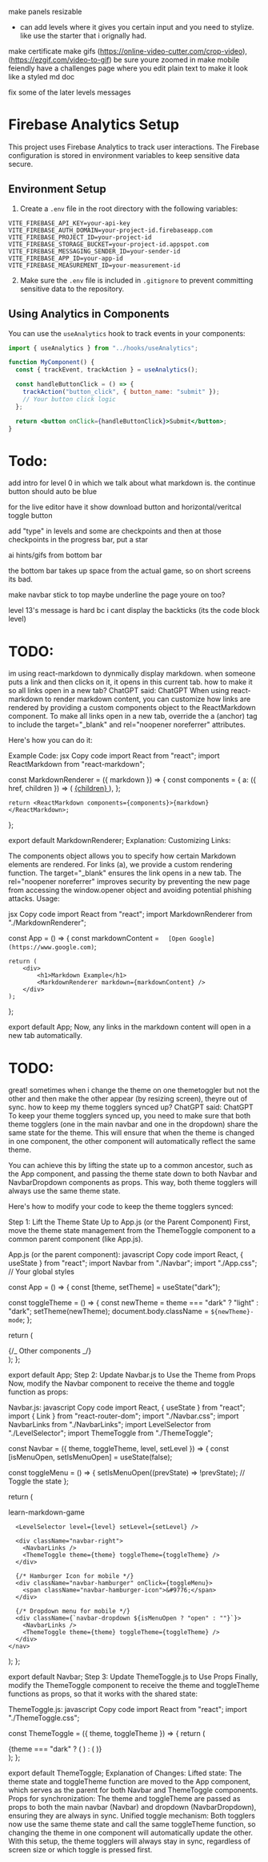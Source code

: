 make panels resizable

- can add levels where it gives you certain input and you need to stylize. like use the starter that i orignally had.

make certificate
make gifs (https://online-video-cutter.com/crop-video), (https://ezgif.com/video-to-gif) be sure youre zoomed in
make mobile feiendly
have a challenges page where you edit plain text to make it look like a styled md doc

fix some of the later levels messages

# Firebase Analytics Setup

This project uses Firebase Analytics to track user interactions. The Firebase configuration is stored in environment variables to keep sensitive data secure.

## Environment Setup

1. Create a `.env` file in the root directory with the following variables:

```
VITE_FIREBASE_API_KEY=your-api-key
VITE_FIREBASE_AUTH_DOMAIN=your-project-id.firebaseapp.com
VITE_FIREBASE_PROJECT_ID=your-project-id
VITE_FIREBASE_STORAGE_BUCKET=your-project-id.appspot.com
VITE_FIREBASE_MESSAGING_SENDER_ID=your-sender-id
VITE_FIREBASE_APP_ID=your-app-id
VITE_FIREBASE_MEASUREMENT_ID=your-measurement-id
```

2. Make sure the `.env` file is included in `.gitignore` to prevent committing sensitive data to the repository.

## Using Analytics in Components

You can use the `useAnalytics` hook to track events in your components:

```jsx
import { useAnalytics } from "../hooks/useAnalytics";

function MyComponent() {
  const { trackEvent, trackAction } = useAnalytics();

  const handleButtonClick = () => {
    trackAction("button_click", { button_name: "submit" });
    // Your button click logic
  };

  return <button onClick={handleButtonClick}>Submit</button>;
}
```

# Todo:

add intro for level 0 in which we talk about what markdown is. the continue button should auto be blue

for the live editor have it show download button and horizontal/veritcal toggle button

add "type" in levels and some are checkpoints and then at those checkpoints in the progress bar, put a star

ai hints/gifs from bottom bar

the bottom bar takes up space from the actual game, so on short screens its bad.

make navbar stick to top
maybe underline the page youre on too?

level 13's message is hard bc i cant display the backticks (its the code block level)

# TODO:

im using react-markdown to dynmically display markdown. when someone puts a link and then clicks on it, it opens in this current tab. how to make it so all links open in a new tab?
ChatGPT said:
ChatGPT
When using react-markdown to render markdown content, you can customize how links are rendered by providing a custom components object to the ReactMarkdown component. To make all links open in a new tab, override the a (anchor) tag to include the target="\_blank" and rel="noopener noreferrer" attributes.

Here's how you can do it:

Example Code:
jsx
Copy code
import React from "react";
import ReactMarkdown from "react-markdown";

const MarkdownRenderer = ({ markdown }) => {
const components = {
a: ({ href, children }) => (
<a href={href} target="_blank" rel="noopener noreferrer">
{children}
</a>
),
};

    return <ReactMarkdown components={components}>{markdown}</ReactMarkdown>;

};

export default MarkdownRenderer;
Explanation:
Customizing Links:

The components object allows you to specify how certain Markdown elements are rendered. For links (a), we provide a custom rendering function.
The target="\_blank" ensures the link opens in a new tab.
The rel="noopener noreferrer" improves security by preventing the new page from accessing the window.opener object and avoiding potential phishing attacks.
Usage:

jsx
Copy code
import React from "react";
import MarkdownRenderer from "./MarkdownRenderer";

const App = () => {
const markdownContent = `   [Open Google](https://www.google.com)
  `;

    return (
        <div>
            <h1>Markdown Example</h1>
            <MarkdownRenderer markdown={markdownContent} />
        </div>
    );

};

export default App;
Now, any links in the markdown content will open in a new tab automatically.

# TODO:

great! sometimes when i change the theme on one themetoggler but not the other and then make the other appear (by resizing screen), theyre out of sync. how to keep my theme togglers synced up?
ChatGPT said:
ChatGPT
To keep your theme togglers synced up, you need to make sure that both theme togglers (one in the main navbar and one in the dropdown) share the same state for the theme. This will ensure that when the theme is changed in one component, the other component will automatically reflect the same theme.

You can achieve this by lifting the state up to a common ancestor, such as the App component, and passing the theme state down to both Navbar and NavbarDropdown components as props. This way, both theme togglers will always use the same theme state.

Here's how to modify your code to keep the theme togglers synced:

Step 1: Lift the Theme State Up to App.js (or the Parent Component)
First, move the theme state management from the ThemeToggle component to a common parent component (like App.js).

App.js (or the parent component):
javascript
Copy code
import React, { useState } from "react";
import Navbar from "./Navbar";
import "./App.css"; // Your global styles

const App = () => {
const [theme, setTheme] = useState("dark");

const toggleTheme = () => {
const newTheme = theme === "dark" ? "light" : "dark";
setTheme(newTheme);
document.body.className = `${newTheme}-mode`;
};

return (

<div>
<Navbar theme={theme} toggleTheme={toggleTheme} />
{/_ Other components _/}
</div>
);
};

export default App;
Step 2: Update Navbar.js to Use the Theme from Props
Now, modify the Navbar component to receive the theme and toggle function as props:

Navbar.js:
javascript
Copy code
import React, { useState } from "react";
import { Link } from "react-router-dom";
import "./Navbar.css";
import NavbarLinks from "./NavbarLinks";
import LevelSelector from "./LevelSelector";
import ThemeToggle from "./ThemeToggle";

const Navbar = ({ theme, toggleTheme, level, setLevel }) => {
const [isMenuOpen, setIsMenuOpen] = useState(false);

const toggleMenu = () => {
setIsMenuOpen((prevState) => !prevState); // Toggle the state
};

return (

<nav className="navbar">
<Link to="/" className="navbar-title">
learn-markdown-game
</Link>

      <LevelSelector level={level} setLevel={setLevel} />

      <div className="navbar-right">
        <NavbarLinks />
        <ThemeToggle theme={theme} toggleTheme={toggleTheme} />
      </div>

      {/* Hamburger Icon for mobile */}
      <div className="navbar-hamburger" onClick={toggleMenu}>
        <span className="navbar-hamburger-icon">&#9776;</span>
      </div>

      {/* Dropdown menu for mobile */}
      <div className={`navbar-dropdown ${isMenuOpen ? "open" : ""}`}>
        <NavbarLinks />
        <ThemeToggle theme={theme} toggleTheme={toggleTheme} />
      </div>
    </nav>

);
};

export default Navbar;
Step 3: Update ThemeToggle.js to Use Props
Finally, modify the ThemeToggle component to receive the theme and toggleTheme functions as props, so that it works with the shared state:

ThemeToggle.js:
javascript
Copy code
import React from "react";
import "./ThemeToggle.css";

const ThemeToggle = ({ theme, toggleTheme }) => {
return (

<div className="theme-toggle" onClick={toggleTheme}>
{theme === "dark" ? (
<i className="fas fa-sun toggle-icon"></i>
) : (
<i className="fas fa-moon toggle-icon"></i>
)}
</div>
);
};

export default ThemeToggle;
Explanation of Changes:
Lifted state: The theme state and toggleTheme function are moved to the App component, which serves as the parent for both Navbar and ThemeToggle components.
Props for synchronization: The theme and toggleTheme are passed as props to both the main navbar (Navbar) and dropdown (NavbarDropdown), ensuring they are always in sync.
Unified toggle mechanism: Both togglers now use the same theme state and call the same toggleTheme function, so changing the theme in one component will automatically update the other.
With this setup, the theme togglers will always stay in sync, regardless of screen size or which toggle is pressed first.
